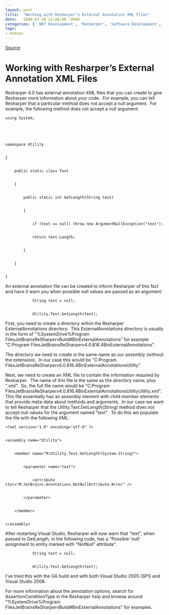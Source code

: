 ```yaml
---
layout: post
title:  "Working with Resharper’s External Annotation XML Files"
date:   2008-07-20 12:00:00 -0600
categories: ['.NET Development', 'Resharper', 'Software Development', 'Visual Studio 2008']
tags:
- msmvps
---
```

[Source](http://blogs.msmvps.com/peterritchie/2008/07/21/working-with-resharper-s-external-annotation-xml-files/ "Permalink to Working with Resharper’s External Annotation XML Files")

# Working with Resharper’s External Annotation XML Files

Resharper 4.0 has external annotation XML files that you can create to give Resharper more information about your code.  For example, you can tell Resharper that a particular method does not accept a null argument.  For example, the following method does not accept a null argument:
    
    
    using System;
    
    
     
    
    
    namespace Utility
    
    
    {
    
    
        public static class Text
    
    
        {
    
    
            public static int GetLength(String text)
    
    
            {
    
    
                if (text == null) throw new ArgumentNullException("text");
    
    
                return text.Length;
    
    
            }
    
    
        }
    
    
    }

An external annotation file can be created to inform Resharper of this fact and have it warn you when possible null values are passed as an argument:
    
    
                String text = null;
    
    
                Utility.Text.GetLength(text);

First, you need to create a directory within the Resharper ExternalAnnotations directory.  This ExternalAnnotations directory is usually in the form of "%SystemDrive%Program FilesJetBrainsReSharpervBuild#BinExternalAnnotations" for example "C:Program FilesJetBrainsReSharperv4.0.816.4BinExternalAnnotations".

The directory we need to create is the same name as our assembly (without the extension).  In our case this would be "C:Program FilesJetBrainsReSharperv4.0.816.4BinExternalAnnotationsUtility".

Next, we need to create an XML file to contain the information required by Resharper.  The name of this file is the same as the directory name, plus ".xml".  So, the full file name would be "C:Program FilesJetBrainsReSharperv4.0.816.4BinExternalAnnotationsUtilityUtility.xml".  This file essentially has an assembly element with child member elements that provide meta-data about methods and arguments.  In our case we want to tell Resharper that the Utility.Text.GetLength(String) method does not accept null values for the argument named "text".  To do this we populate the file with the following XML:
    
    
    <?xml version="1.0" encoding="utf-8" ?>
    
    
    <assembly name="Utility">
    
    
        <member name="M:Utility.Text.GetLength(System.String)">
    
    
            <parameter name="text">
    
    
                <attribute ctor="M:JetBrains.Annotations.NotNullAttribute.#ctor" />
    
    
            </parameter>
    
    
        </member>
    
    
    </assembly>

After restarting Visual Studio, Resharper will now warn that "text", when passed to GetLength, in the following code, has a "Possible 'null' assignment to entity marked with "NotNull" attribute".
    
    
                String text = null;
    
    
                Utility.Text.GetLength(text);

I've tried this with the GA build and with both Visual Studio 2005 (SP1) and Visual Studio 2008.

For more information about the annotation options, search for AssertionConditionType in the Resharper help and browse around "%SystemDrive%Program FilesJetBrainsReSharpervBuild#BinExternalAnnotations" for examples.

